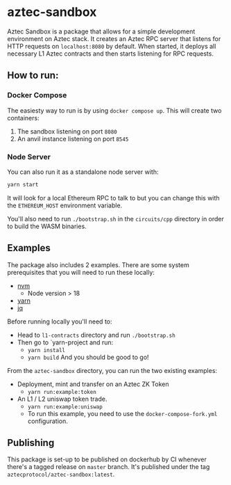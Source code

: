 # aztec-sandbox

Aztec Sandbox is a package that allows for a simple development environment on Aztec stack. It creates an Aztec RPC server that listens for HTTP requests on `localhost:8080` by default. When started, it deploys all necessary L1 Aztec contracts and then starts listening for RPC requests.

## How to run:

### Docker Compose

The easiesty way to run is by using `docker compose up`. This will create two containers:

1. The sandbox listening on port `8080`
2. An anvil instance listening on port `8545`

### Node Server

You can also run it as a standalone node server with:

```sh
yarn start
```

It will look for a local Ethereum RPC to talk to but you can change this with the `ETHEREUM_HOST` environment variable.

You'll also need to run `./bootstrap.sh` in the `circuits/cpp` directory in order to build the WASM binaries.

## Examples

The package also includes 2 examples. There are some system prerequisites that you will need to run these locally:

- [nvm](https://github.com/nvm-sh/nvm)
  - Node version > 18
- [yarn](https://yarnpkg.com/)
- [jq](https://jqlang.github.io/jq/download/)

Before running locally you'll need to:

- Head to `l1-contracts` directory and run `./bootstrap.sh`
- Then go to `yarn-project and run:
  - `yarn install`
  - `yarn build`
    And you should be good to go!

From the `aztec-sandbox` directory, you can run the two existing examples:

- Deployment, mint and transfer on an Aztec ZK Token
  - `yarn run:example:token`
- An L1 / L2 uniswap token trade.
  - `yarn run:example:uniswap`
  - To run this example, you need to use the `docker-compose-fork.yml` configuration.

## Publishing

This package is set-up to be published on dockerhub by CI whenever there's a tagged release on `master` branch.
It's published under the tag `aztecprotocol/aztec-sandbox:latest`.
